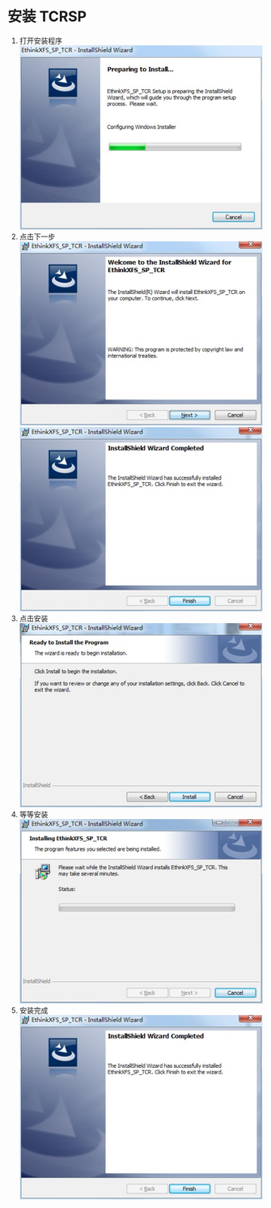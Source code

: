 # 安装 TCRSP

1. 打开安装程序                                        
   ![](/assets/sp-a1.jpg)
2. 点击下一步                                        
   ![](/assets/sp-a2.jpg)![](/assets/sp-a5.jpg)
3. 点击安装                                        
   ![](/assets/sp-a3.jpg)
4. 等等安装                                        
   ![](/assets/sp-a4.jpg)
5. 安装完成                                        
   ![](/assets/sp-a5.jpg)



